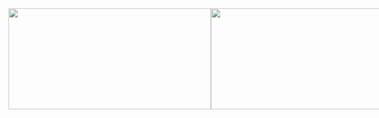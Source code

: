 <div align='center'>
  
<div style="display: flex; justify-content: space-between;">
    <a href="https://github.com/anuraghazra/github-readme-stats">
        <img src="https://github-readme-stats.vercel.app/api?username=wntdev99" width="400" height="200">
    </a>
    <a href="http://mazassumnida.wtf/api/v2/generate_badge?boj=wntdev99">
        <img src="http://mazassumnida.wtf/api/v2/generate_badge?boj=wntdev99" width="400" height="200">
    </a>
</div>

  
</div>
